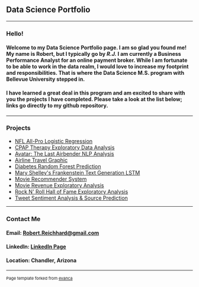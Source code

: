 ## Data Science Portfolio

---

### Hello!
#### Welcome to my Data Science Portfolio page. I am so glad you found me! My name is Robert, but I typically go by *R.J.* I am currently a Business Performance Analyst for an online payment broker. While I am fortunate to be able to work in the data realm, I would love to increase my footprint and responsibilities. That is where the Data Science M.S. program with Bellevue University stepped in.

#### I have learned a great deal in this program and am excited to share with you the projects I have completed. Please take a look at the list below; links go directly to my github repository.

---

### Projects

- [NFL All-Pro Logistic Regression](https://github.com/rreichhard/Data_Science_Portfolio/tree/main/NFL%20All-Pro%20Logistic%20Regression/)
- [CPAP Therapy Exploratory Data Analysis](https://github.com/rreichhard/Data_Science_Portfolio/tree/main/CPAP%20Therapy%20EDA/)
- [Avatar: The Last Airbender NLP Analysis](https://github.com/rreichhard/Data_Science_Portfolio/tree/main/Avatar%20Dialog%20NLP%20Analysis/)
- [Airline Travel Graphic](https://github.com/rreichhard/Data_Science_Portfolio/tree/main/Airline%20Travel%20Graphic/)
- [Diabetes Random Forest Prediction](https://github.com/rreichhard/Data_Science_Portfolio/tree/main/Diabetes%20Random%20Forest%20Prediction/)
- [Mary Shelley's Frankenstein Text Generation LSTM](https://github.com/rreichhard/Data_Science_Portfolio/tree/main/LSTM%20Text%20Generation%20Frankenstein/)
- [Movie Recommender System](https://github.com/rreichhard/Data_Science_Portfolio/tree/main/Movie%20Recommender%20Hybrid/)
- [Movie Revenue Exploratory Analysis](https://github.com/rreichhard/Data_Science_Portfolio/tree/main/Movie%20Revenue%20Analysis/)
- [Rock N' Roll Hall of Fame Exploratory Analysis](https://github.com/rreichhard/Data_Science_Portfolio/tree/main/Rock%20and%20Roll%20Hall%20of%20Fame%20EDA/)
- [Tweet Sentiment Analysis & Source Prediction](https://github.com/rreichhard/Data_Science_Portfolio/tree/main/Tweet%20Sentiment%20Analysis%20and%20Source%20Prediction/)

---

### Contact Me

#### __Email:__ Robert.Reichhard@gmail.com

#### LinkedIn: [LinkedIn Page](https://www.linkedin.com/in/robert-reichhard-b5b576182)

#### __Location:__ Chandler, Arizona

---
<p style="font-size:11px">Page template forked from <a href="https://github.com/evanca/quick-portfolio">evanca</a></p>
<!-- Remove above link if you don't want to attibute -->
